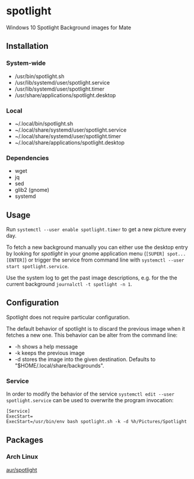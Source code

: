 # spotlight
Windows 10 Spotlight Background images for Mate

## Installation
### System-wide
* /usr/bin/spotlight.sh
* /usr/lib/systemd/user/spotlight.service
* /usr/lib/systemd/user/spotlight.timer
* /usr/share/applications/spotlight.desktop
### Local
* ~/.local/bin/spotlight.sh
* ~/.local/share/systemd/user/spotlight.service
* ~/.local/share/systemd/user/spotlight.timer
* ~/.local/share/applications/spotlight.desktop
### Dependencies
* wget
* jq
* sed
* glib2 (gnome)
* systemd

## Usage
Run `systemctl --user enable spotlight.timer` to get a new picture every day.

To fetch a new background manually you can either use the desktop entry by looking for _spotlight_ in your gnome application menu (`[SUPER] spot... [ENTER]`) or trigger the service from command line with `systemctl --user start spotlight.service`.

Use the system log to get the past image descriptions, e.g. for the the current background `journalctl -t spotlight -n 1`.

## Configuration

Spotlight does not require particular configuration.

The default behavior of spotlight is to discard the previous image when it fetches a new one. This behavior can be alter from the command line:

 * -h shows a help message
 * -k keeps the previous image
 * -d stores the image into the given destination. Defaults to "$HOME/.local/share/backgrounds".

### Service

In order to modify the behavior of the service `systemctl edit --user spotlight.service` can be used to overwrite the program invocation:

```
[Service]
ExecStart=
ExecStart=/usr/bin/env bash spotlight.sh -k -d %h/Pictures/Spotlight
```

## Packages
### Arch Linux
[aur/spotlight](https://aur.archlinux.org/packages/spotlight/)
